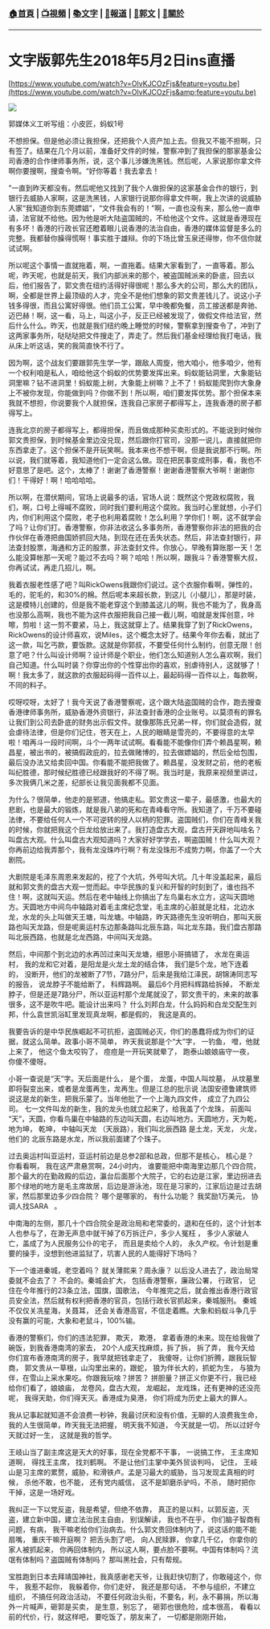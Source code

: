 ###  [:house:首頁](https://github.com/ourhimalayas/home) | [:tv:視頻](https://github.com/ourhimalayas/videos) | [:books:文字](https://github.com/ourhimalayas/txt) | [:newspaper:報道](https://github.com/ourhimalayas/news) | [:eagle:郭文](https://github.com/ourhimalayas/guomedia) | [:pray:關於](https://github.com/ourhimalayas/home/tree/master/about)
---
# 文字版郭先生2018年5月2日ins直播
  

[https://www.youtube.com/watch?v=OlvKJCOzFjs&feature=youtu.be](https://www.youtube.com/watch?v=OlvKJCOzFjs&amp;feature=youtu.be)



[![](https://1.bp.blogspot.com/-qE_pLiNU_uY/WuyV7hBgQKI/AAAAAAAAAjs/mEsKmf100CIdVPwFt-dKbXtXbZed6nNCwCLcBGAs/s400/1.PNG)](https://1.bp.blogspot.com/-qE_pLiNU_uY/WuyV7hBgQKI/AAAAAAAAAjs/mEsKmf100CIdVPwFt-dKbXtXbZed6nNCwCLcBGAs/s1600/1.PNG)


  


  

郭媒体义工听写组：小皮匠，蚂蚁1号
  


  

不想担保。但是他必须让我担保，还把我个人资产加上去。但我又不能不担啊，只有签了。结果在几个月以前，准备好文件的时候，警察冲到了我担保的那家基金公司香港的合作律师事务所，说，这个事儿涉嫌洗黑钱。然后呢，人家说那你拿文件啊你要搜啊，搜查令啊。“好你等着！我去拿去！


  

”一直到昨天都没有。然后呢他又找到了我个人做担保的这家基金合作的银行，到银行去威胁人家啊，这是洗黑钱，人家银行说那你得拿文件啊，我上次讲的说威胁人家“我知道你到东莞嫖娼”，“文件我会有的！”啊，一直也没有来，那么他一直申请，法官就不给他。因为他是听大陆盗国贼的，不给他这个文件。这就是香港现在有多坏！香港的行政长官还瞪着眼儿说香港的法治自由，香港的媒体监督是多么的完整。我都替你臊得慌啊！事实胜于雄辩。你的下场比曾玉泉还得惨，你不信你就试试啊。
  


  

所以呢这个事情一直就拖着，啊，一直拖着。结果大家看到了，一直等着。那么呢，昨天呢，也就是前天，我们内部派来的那个，被盗国贼派来的卧底，回去以后，他们报告了，郭文贵在纽约活得好得很呢！那么多大的公司，那么大的团队，啊，全都是世界上最顶级的人才，完全不是他们想象的郭文贵差钱儿了。说这小子钱多得很，而且公寓好得很。他们员工公寓，早中晚都免餐，员工接送都是奔驰、迈巴赫！啊，这一看，马上，叫这小子，反正已经被发现了，做假文件给法官，然后什么什么。昨天，也就是我们纽约晚上睡觉的时候，警察拿到搜查令了，冲到了这两家事务所，哒哒哒把文件搜走了，弄走了。然后我们基金经理给我打电话，我从床上听这话，笑的我简直快不行了。



因为啊，这个战友们要跟郭先生学一学，跟敌人周旋，他大咱小，他多咱少，他有一个权利咱是私人，咱给他这个蚂蚁的优势要发挥出来。蚂蚁能钻洞里，大象能钻洞里嘛？钻不进洞里！蚂蚁能上树，大象能上树嘛？上不了！蚂蚁能爬到你大象身上不被你发现，你能做到吗？你做不到！所以啊，咱们要发挥优势。那个担保本来我就不想担，你说要我个人就担保，连我自己家房子都得写上，连我香港的房子都得写上。



连我北京的房子都得写上，都得担保，而且做成那种买卖形式的。不能说到时候你郭文贵担保，到时候基金里边没兑现，然后跟你打官司，没那一说儿，直接就把你东西拿走了。这个担保不是开玩笑啊。我本来也不想干啊，但是我说那不行啊。所以说，我们就等着，我知道他们一定会这么做。现在把民事变成刑事，看，我也不好意思了是吧。这个，太棒了！谢谢了香港警察！谢谢香港警察大爷啊！谢谢你们！干得好！啊！哈哈哈哈。


  

所以啊，在潜伏期间，官场上说最多的话，官场人说：既然这个党政权腐败，我们，啊，口号上得喊不腐败，同时我们要利用这个腐败。我当时心里就想，小子们内，你们利用这个腐败，老子也利用着腐败！怎么利用？学你们！啊，这不就学会了吗？让你们打。香港警察，你非法收这么多事务所，香港警察你非法的把我的合作伙伴在香港把曲国娇抓回大陆，到现在还在丢失状态。然后，非法查封银行，非法查封股票，海通和方正的股票，非法查封文件。你放心，早晚有算账那一天！怎么能没算帐那一天呢？能过不去吗？啊？哈哈！所以啊，跟我斗？香港警察大叔，你再试试，再走几招儿，啊。
  


  

我着衣服老性感了吧？叫RickOwens我跟你们说过。这个衣服你看啊，弹性的，毛的，驼毛的，和30%的棉。然后呢本来超长款，到这儿（小腿儿），那是时装，这是模特儿创建的，但是我不能老穿这个到膝盖这儿的啊，我也不能为了，我身高也没那么高啊，我也不能为这件衣服把我自己接一截儿啊，咱就是发挥创意，咔嚓，剪啦！这一剪不要紧，马上，我这就穿上了。结果我穿了到了RickOwens，RickOwens的设计师喜欢，说Miles，这个概念太好了。结果今年你去看，就出了这一款，叫乞丐款，要饭款。这就是你郭叔，不要受任何什么制约，创意无限！创意了吧？什么叫设计师啊？设计师是个职业，他们怎么知道别人怎么喜欢啊，我们自己知道。什么叫时装？你穿出你的个性穿出你的喜欢，别虐待别人，这就够了！啊！我太多了，就这款的衣服起码得一百件以上，最起码得一百件以上，每款啊，不同的料子。
  


  

哎呀哎呀，太好了！我今天说了香港警察呢，这个跟大陆盗国贼的合作，跑去搜查香港律师事务所，威胁香港外资银行，非法查封香港的企业账号。以莫须有的罪名让我们到公司去卧底的财务出示假文件。就像那陈氏兄弟一样，你们就会造假，就会虐待法律，但是你们记住，苍天在上，人民的眼睛是雪亮的，不要得意的太早啦！咱再斗一段时间啊，斗个一两年试试啊。看看能不能像你们弄个赖昌星啊，赖昌星，被出书的，被搞假政庇的，拉去做赌博的，拉去做嫖娼的，然后全给包围，最后没办法又给卖回中国。你看能不能把我做了。赖昌星，没发财之前，他的老板叫纪胜德，那时候纪胜德已经跟我好的不得了啊。我当时是，我原来视频里讲过，多次我俩几米之差，纪部长让我见面我都不见面。



为什么？很简单，他走的是邪道，他搞走私。郭文贵这一辈子，最感激，也最大的悲剧，也是最大的锻炼，就是我八弟的死和在青峰看守所。我知道了，千万不要碰法律，不要给任何人一个不可逆转的授人以柄的犯罪。盗国贼们，你们在青峰关我的时候，你就把我这个巨龙给放出来了。我打造盘古大观，盘古开天辟地叫啥名？叫盘古大观。什么叫盘古大观知道吗？大家好好学学去，啊盗国贼！什么叫大观？你再前边给我弄那个，我有龙没珠咋行啊？有龙没珠形不成势力啊，你盖了一个大剧院。



大剧院是毛泽东周恩来发起的，挖了个大坑，外号叫大坑。几十年没盖起来，最后就和郭文贵的盘古大观一觉而起。中华民族的复兴和开智的时刻到了，谁也挡不住！啊，这就叫天运。然后在老中轴线上你搞出了左鸟巢右水立方，这叫天圆地方。天圆地方中间鸟中轴路对着毛主席纪念堂，毛主席的心脏就是北柱，北边水龙，水龙的头上叫做天王塘，叫龙塘。中轴路，昨天路德先生没听明白，那叫天辰路也叫天龙路，但是呢奥运村东边那条路叫北辰东路，叫北龙东路，我们盘古那路叫北辰西路，也就是北龙西路，中间叫天龙路。
  


  


  


  

然后，中间那个到北边的水再凹过来叫天龙塘，细思小哥搞错了， 水龙在奥运村， 我的龙和它对着，是阳龙是火龙土龙的结合体， 我们是5个龙，地下连着的， 没断开，他们的龙被断了7节，7路分尸，后来是我给江泽民，胡锦涛同志写的报告， 说龙脖子不能给断了， 科辉路啊。 最后6个月把科辉路给拆掉， 不断龙脖子，但是还是7路分尸，所以亚运村那个龙尾就没了，郭文贵干的，未来的故事很多，这不是吹牛吧。能设计出来吗？ 什么刘邦白龙，什么妈妈和白龙交配生刘邦，什么袁世凯浴缸里发现真龙啊，都是假的， 我这是真的。


  

我要告诉的是中华民族崛起不可抗拒，盗国贼必灭，你们的愚蠢将成为你们的证据，就这么简单。政事小哥不简单， 昨天我说那是个“大”字， 一钓鱼， 噔，他就上来了， 他这个鱼太咬钩了， 痘痘是一开玩笑就晕了， 跑泰山娘娘庙守一夜， 你傻不傻呀。


  

小哥一查说是“天”字。天后面是什么， 是个蛋， 龙蛋，中国人叫坟墓， 从坟墓里即将裂变出来，或者是龙蛋再生，龙再生。但是江总的批示说 法国安德鲁建筑师说这是龙的新生，把我乐蒙了。当年他批了一个上海九四文件， 成立了九四公司。 七一文件叫龙的新生，我的龙头也就立起来了，给我盖了个龙珠， 前面叫 “天”，天圆，你看鸟巢在中轴路的东边叫天圆，右边叫地方。天圆地方，天为乾，地为坤， 乾坤， 中轴叫天龙 （天辰路），我们叫北辰西路 是土龙，天龙， 火龙，他们的 北辰东路是水龙，所以我前面建了个珠子。


  

过去奥运村叫亚运村，亚运村前边是总参2部和总政，但那不是核心， 核心是？ 你看看啊， 我在这严肃悬赏啊，24小时内， 谁要能把中南海里边那几个四合院，那个最大的在勤政殿的后边，瀛台后面那个大院子，它的右边是江家，里边拐进去那个绿地的地方是毛主席故居，后边是游泳池，现在是习家的，江家后边是过去胡家，然后那里边多少四合院？ 哪个是哪家的， 有什么功能？ 我奖励1万美元， 协调人找SARA   。


  

中南海的左侧，那几十个四合院全是政治局和老常委的，退和在任的，这个计划本人也参与了，在渺无声息中就干掉了6万拆迁户，多少人冤枉 ， 多少人家破人亡，盖成了为人民服务公仆的宅子， 而且是卖给个人的， 永久产权。令计划是重要的操手，没想到他进监狱了，坑害人民的人能得好下场吗？


  

下一个谁进秦城，老空着吗？ 就关薄熙来？周永康？ 以后没人进去了，政治局常委就不会去了？ 不会的。秦城会扩大， 包括香港警察，廉政公署， 行政官， 记住在今年推行的23条立法，国旗，国歌法， 今年推完之后，就会推出香港行政官员安全法，然后就有权利把香港的官员，包括行政长官抓起来，秦城服刑。 秦城不仅仅关冼星海，关聂耳， 还会关香港高官，不信走着瞧。大象和蚂蚁斗争几乎没有赢的可能，大象和老鼠斗，100%输。


  

香港的警察们，你们的违法犯罪， 欺天， 欺港， 拿着香港的未来。现在给我做了碗饭，到我香港南湾的家去， 20个人成天找麻烦，拆了拆， 拆了弄， 我今天给你们宣布香港南湾的房子，我早就把钱拿走了， 我傻呀，让你们折腾，跟我玩智商， 郭文贵从一草根，山沟里出来的，跟蛇， 狼为伴长大的，抓蛇为生， 与狼为伴，在雪山上采水果吃。你跟我玩啥？拼苦？ 拼胆量？拼正义你更不行，我已经给你们看了，娘娘庙， 龙卷风，盘古大观， 龙崛起， 龙戏珠，还有更神的还没亮呢， 我得天助，你们得天灭。香港成为臭港， 你们将成为历史上最大的罪人。


  

我从记事起就知道不会浪费一秒钟，我最讨厌和没有价值，无聊的人浪费我生命，我的人生很简单，昨天我无法把握， 明天我不知道， 今天就是一切， 所以过好今天就过好一生， 这就是我的哲学。


  

王岐山当了副主席这是天大的好事，现在全党都不干事， 一说搞工作， 王主席知道啊， 得找王主席， 找刘鹤啊。 不是让他们主掌中美外贸谈判吗， 记住， 王岐山是习主席的累赘，威胁，和滑铁卢。孟是习最大的威胁，当习发现孟真相的时候， 杀他不敢，也不能， 还有党内威信， 这不是卸磨杀驴吗，不杀， 随时把你干掉，这是一场好戏。


  

我纠正一下以党反盗，我是希望，但绝不依靠， 真正的是以料，以郭反盗，灭盗，建立新中国，建立法治民主自由， 别误解读， 我也不在乎， 你们脑子智商有问题，有病， 我干嘛老给你们治病去。什么郭文贵回体制内了，说这话的能不能扇嘴， 重庆干嘛开庭啊？ 把舌头割了吧， 向人民赎罪， 你拿几千亿， 你拿你的家人被抓起来， 你再回体制内， 所以这人啊，要点脸不要啊。中国有体制吗？流氓有体制吗？盗国贼有体制吗？ 那叫黑社会，只有帮规。
  

宝胜跑到日本去拜靖国神社，我真感谢老天爷，让我赶快切割了，你敢碰这个，你牛， 我惹不起你， 我躲着你，你们走好， 我还是那句话， 不参与组织，不建立组织， 不搞任何政治活动， 不要任何政治头衔，不要名，利，永不募捐，所以海外一片喊声，砸郭是买卖， 是生意，别忘了， 砸郭也很危险，成本很高， 看看以前的代价，行，就这样吧， 要吃饭了，朋友来了， 一切都是刚刚开始，
<u></u><sub></sub><sup></sup><strike></strike>